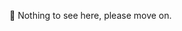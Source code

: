 👀 Nothing to see here, please move on. 

<!---
Pieh002/Pieh002 is a ✨ special ✨ repository because its `README.md` (this file) appears on your GitHub profile.
You can click the Preview link to take a look at your changes.
--->
